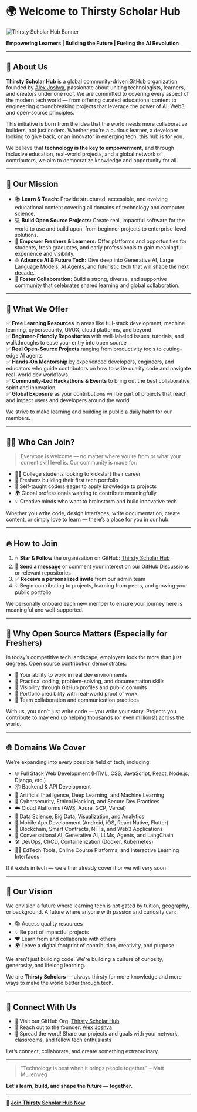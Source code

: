 # 🌍 Welcome to Thirsty Scholar Hub

![Thirsty Scholar Hub Banner](https://github.com/Thirsty-Scholar-Hub.png)

**Empowering Learners | Building the Future | Fueling the AI Revolution**

---

## 🚀 About Us

**Thirsty Scholar Hub** is a global community-driven GitHub organization founded by [Alex Joshva](https://github.com/alexjoshva), passionate about uniting technologists, learners, and creators under one roof. We are committed to covering every aspect of the modern tech world — from offering curated educational content to engineering groundbreaking projects that leverage the power of AI, Web3, and open-source principles.

This initiative is born from the idea that the world needs more collaborative builders, not just coders. Whether you’re a curious learner, a developer looking to give back, or an innovator in emerging tech, this hub is for you.

We believe that **technology is the key to empowerment**, and through inclusive education, real-world projects, and a global network of contributors, we aim to democratize knowledge and opportunity for all.

---

## 🎯 Our Mission

- 📚 **Learn & Teach:** Provide structured, accessible, and evolving educational content covering all domains of technology and computer science.
- 💻 **Build Open Source Projects:** Create real, impactful software for the world to use and build upon, from beginner projects to enterprise-level solutions.
- 🧠 **Empower Freshers & Learners:** Offer platforms and opportunities for students, fresh graduates, and early professionals to gain meaningful experience and visibility.
- 🌐 **Advance AI & Future Tech:** Dive deep into Generative AI, Large Language Models, AI Agents, and futuristic tech that will shape the next decade.
- 🤝 **Foster Collaboration:** Build a strong, diverse, and supportive community that celebrates shared learning and global collaboration.

---

## 🧩 What We Offer

✅ **Free Learning Resources** in areas like full-stack development, machine learning, cybersecurity, UI/UX, cloud platforms, and beyond  
✅ **Beginner-Friendly Repositories** with well-labeled issues, tutorials, and walkthroughs to ease your entry into open source  
✅ **Real Open-Source Projects** ranging from productivity tools to cutting-edge AI agents  
✅ **Hands-On Mentorship** by experienced developers, engineers, and educators who guide contributors on how to write quality code and navigate real-world dev workflows  
✅ **Community-Led Hackathons & Events** to bring out the best collaborative spirit and innovation  
✅ **Global Exposure** as your contributions will be part of projects that reach and impact users and developers around the world

We strive to make learning and building in public a daily habit for our members.

---

## 🧑‍💻 Who Can Join?

> Everyone is welcome — no matter where you’re from or what your current skill level is. Our community is made for:

- 👨‍🎓 College students looking to kickstart their career
- 💼 Freshers building their first tech portfolio
- 🔧 Self-taught coders eager to apply knowledge to projects
- 🌍 Global professionals wanting to contribute meaningfully
- 💡 Creative minds who want to brainstorm and build innovative tech

Whether you write code, design interfaces, write documentation, create content, or simply love to learn — there’s a place for you in our hub.

---

## 🔥 How to Join

1. ⭐ **Star & Follow** the organization on GitHub: [Thirsty Scholar Hub](https://github.com/Thirsty-Scholar-Hub)
2. 📩 **Send a message** or comment your interest on our GitHub Discussions or relevant repositories
3. ✅ **Receive a personalized invite** from our admin team
4. 💡 Begin contributing to projects, learning from peers, and growing your public portfolio

We personally onboard each new member to ensure your journey here is meaningful and well-supported.

---

## 🧠 Why Open Source Matters (Especially for Freshers)

In today’s competitive tech landscape, employers look for more than just degrees. Open source contribution demonstrates:

- 🚀 Your ability to work in real dev environments
- 🧰 Practical coding, problem-solving, and documentation skills
- 👀 Visibility through GitHub profiles and public commits
- 📄 Portfolio credibility with real-world proof of work
- 🤝 Team collaboration and communication practices

With us, you don’t just write code — you write your story. Projects you contribute to may end up helping thousands (or even millions!) across the world.

---

## 🌐 Domains We Cover

We’re expanding into every possible field of tech, including:

- 🌐 Full Stack Web Development (HTML, CSS, JavaScript, React, Node.js, Django, etc.)
- 📦 Backend & API Development
- 🤖 Artificial Intelligence, Deep Learning, and Machine Learning
- 🔐 Cybersecurity, Ethical Hacking, and Secure Dev Practices
- ☁️ Cloud Platforms (AWS, Azure, GCP, Vercel)
- 🧬 Data Science, Big Data, Visualization, and Analytics
- 📲 Mobile App Development (Android, iOS, React Native, Flutter)
- 🔗 Blockchain, Smart Contracts, NFTs, and Web3 Applications
- 💬 Conversational AI, Generative AI, LLMs, Agents, and LangChain
- 🛠️ DevOps, CI/CD, Containerization (Docker, Kubernetes)
- 🧑‍🏫 EdTech Tools, Online Course Platforms, and Interactive Learning Interfaces

If it exists in tech — we either already cover it or we will very soon.

---

## 🌟 Our Vision

We envision a future where learning tech is not gated by tuition, geography, or background. A future where anyone with passion and curiosity can:

- 📚 Access quality resources
- 💡 Be part of impactful projects
- ❤️ Learn from and collaborate with others
- 🌍 Leave a digital footprint of contribution, creativity, and purpose

We aren’t just building code. We’re building a culture of curiosity, generosity, and lifelong learning.

We are **Thirsty Scholars** — always thirsty for more knowledge and more ways to make the world better through tech.

---

## 🙌 Connect With Us

- 💬 Visit our GitHub Org: [Thirsty Scholar Hub](https://github.com/Thirsty-Scholar-Hub)
- 🧠 Reach out to the founder: [Alex Joshva](https://github.com/alexjoshva)
- 📢 Spread the word! Share our projects and goals with your network, classrooms, and fellow tech enthusiasts

Let’s connect, collaborate, and create something extraordinary.

---

> "Technology is best when it brings people together." – Matt Mullenweg

**Let’s learn, build, and shape the future — together.**

---

**🔗 [Join Thirsty Scholar Hub Now](https://github.com/Thirsty-Scholar-Hub)**

